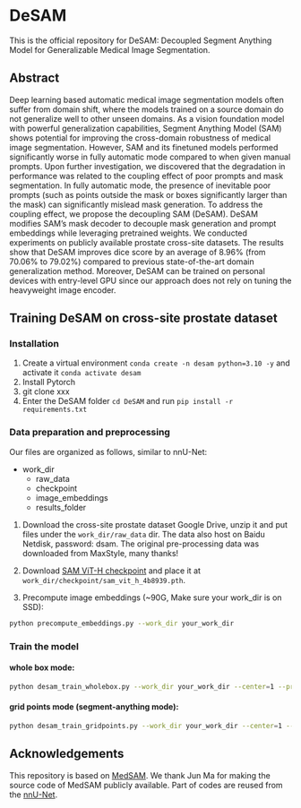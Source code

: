 # DeSAM 
This is the official repository for DeSAM: Decoupled Segment Anything Model for Generalizable Medical Image Segmentation.

## Abstract
Deep learning based automatic medical image segmentation models often suffer from domain shift, where the models trained on a source domain do not generalize well to other unseen domains. As a vision foundation model with powerful generalization capabilities, Segment Anything Model (SAM) shows potential for improving the cross-domain robustness of medical image segmentation. However, SAM and its finetuned models performed significantly worse in fully automatic mode compared to when given manual prompts. Upon further investigation, we discovered that the degradation in performance was related to the coupling effect of poor prompts and mask segmentation. In fully automatic mode, the presence of inevitable poor prompts (such as points outside the mask or boxes significantly larger than the mask) can significantly mislead mask generation. To address the coupling effect, we propose the decoupling SAM (DeSAM). DeSAM modifies SAM’s mask decoder to decouple mask generation and prompt embeddings while leveraging pretrained weights. We conducted experiments on publicly available prostate cross-site datasets. The results show that DeSAM improves dice score by an average of 8.96% (from 70.06% to 79.02%) compared to previous state-of-the-art domain generalization method. Moreover, DeSAM can be trained on personal devices with entry-level GPU since our approach does not rely on tuning the heavyweight image encoder.

## Training DeSAM on cross-site prostate dataset

### Installation 
1. Create a virtual environment `conda create -n desam python=3.10 -y` and activate it `conda activate desam`
2. Install Pytorch
3. git clone xxx
4. Enter the DeSAM folder `cd DeSAM` and run `pip install -r requirements.txt`

### Data preparation and preprocessing

Our files are organized as follows, similar to nnU-Net:
- work_dir
    - raw_data
    - checkpoint
    - image_embeddings
    - results_folder

1. Download the cross-site prostate dataset Google Drive, unzip it and put files under the `work_dir/raw_data` dir. The data also host on Baidu Netdisk, password: dsam. The original pre-processing data was downloaded from MaxStyle, many thanks!

2. Download [SAM ViT-H checkpoint](https://dl.fbaipublicfiles.com/segment_anything/sam_vit_h_4b8939.pth) and place it at `work_dir/checkpoint/sam_vit_h_4b8939.pth`.

3. Precompute image embeddings (~90G, Make sure your work_dir is on SSD):

```bash
python precompute_embeddings.py --work_dir your_work_dir
```

### Train the model

#### whole box mode:

```bash
python desam_train_wholebox.py --work_dir your_work_dir --center=1 --pred_embedding=True --mixprecision=True
```

#### grid points mode (segment-anything mode):

```bash
python desam_train_gridpoints.py --work_dir your_work_dir --center=1 --pred_embedding=True --mixprecision=True
```

## Acknowledgements
This repository is based on [MedSAM](https://github.com/bowang-lab/MedSAM). We thank Jun Ma for making the source code of MedSAM publicly available. Part of codes are reused from the [nnU-Net](https://github.com/MIC-DKFZ/nnUNet).

